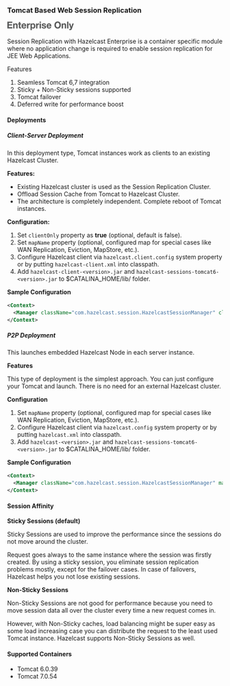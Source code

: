 
### Tomcat Based Web Session Replication

![](images/enterprise-onlycopy.jpg)

Session Replication with Hazelcast Enterprise is a container specific module where no application change is required to enable session replication for JEE Web Applications. 

Features

1. Seamless Tomcat 6,7 integration
2. Sticky + Non-Sticky sessions supported
3. Tomcat failover
4. Deferred write for performance boost

#### Deployments

##### Client-Server Deployment

In this deployment type, Tomcat instances work as clients to an existing Hazelcast Cluster.

**Features:**

-	Existing Hazelcast cluster is used as the Session Replication Cluster.
-	Offload Session Cache from Tomcat to Hazelcast Cluster.
-	The architecture is completely independent. Complete reboot of Tomcat instances.

**Configuration:**

1. Set `clientOnly` property as **true** (optional, default is false).
2. Set `mapName` property (optional, configured map for special cases like WAN Replication, Eviction, MapStore, etc.).
3. Configure Hazelcast client via `hazelcast.client.config` system property or by putting `hazelcast-client.xml` into classpath.
4. Add `hazelcast-client-<version>.jar` and `hazelcast-sessions-tomcat6-<version>.jar` to $CATALINA_HOME/lib/ folder.


**Sample Configuration**

```xml
<Context>
  <Manager className="com.hazelcast.session.HazelcastSessionManager" clientOnly="true" mapName="sessionMap"/>
</Context>
```

##### P2P Deployment

This launches embedded Hazelcast Node in each server instance.

**Features**

This type of deployment is the simplest approach. You can just configure your Tomcat and launch. There is no need for an  external Hazelcast cluster.

**Configuration**

1. Set `mapName` property (optional, configured map for special cases like WAN Replication, Eviction, MapStore, etc.).
2. Configure Hazelcast client via `hazelcast.config` system property or by putting `hazelcast.xml` into classpath.
3. Add `hazelcast-<version>.jar` and `hazelcast-sessions-tomcat6-<version>.jar` to $CATALINA_HOME/lib/ folder.

**Sample Configuration**

```xml
<Context>
  <Manager className="com.hazelcast.session.HazelcastSessionManager" mapName="sessionMap"/>
</Context>
```


#### Session Affinity 

**Sticky Sessions (default)**

Sticky Sessions are used to improve the performance since the sessions do not move around the cluster.
 
Request goes always to the same instance where the session was firstly created. By using a sticky session, you eliminate session replication problems mostly, except for the failover cases. In case of failovers, Hazelcast helps you not lose existing sessions.


**Non-Sticky Sessions**

Non-Sticky Sessions are not good for performance because you need to move session data all over the cluster every time a new request comes in.

However, with Non-Sticky caches, load balancing might be super easy as some load increasing case you can distribute the request to the least used Tomcat instance. Hazelcast supports Non-Sticky Sessions as well. 

#### Supported Containers

- Tomcat 6.0.39
- Tomcat 7.0.54


<br></br>